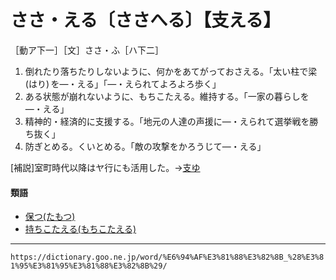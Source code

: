 # ささ・える〔ささへる〕【支える】

［動ア下一］［文］ささ・ふ［ハ下二］
1.  倒れたり落ちたりしないように、何かをあてがっておさえる。「太い柱で梁 (はり) を―・える」「―・えられてよろよろ歩く」
2.  ある状態が崩れないように、もちこたえる。維持する。「一家の暮らしを―・える」
3.  精神的・経済的に支援する。「地元の人達の声援に―・えられて選挙戦を勝ち抜く」
4.  防ぎとめる。くいとめる。「敵の攻撃をかろうじて―・える」
    

\[補説\]室町時代以降はヤ行にも活用した。→[支ゆ](https://dictionary.goo.ne.jp/word/%E6%94%AF%E3%82%86/#jn-87581)

#### 類語

-   [保つ(たもつ)](https://dictionary.goo.ne.jp/word/%E4%BF%9D%E3%81%A4/#jn-139084)
-   [持ちこたえる(もちこたえる)](https://dictionary.goo.ne.jp/word/%E6%8C%81%E3%81%A1%E5%A0%AA%E3%81%88%E3%82%8B/#jn-219302)

---
`https://dictionary.goo.ne.jp/word/%E6%94%AF%E3%81%88%E3%82%8B_%28%E3%81%95%E3%81%95%E3%81%88%E3%82%8B%29/`